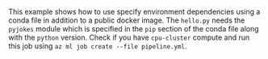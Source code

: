 This example shows how to use specify environment dependencies using a conda file in addition to a public docker image. The `hello.py` needs the `pyjokes` module which is specified in the `pip` section of the conda file along with the `python` version.  Check if you have `cpu-cluster` compute and run this job using `az ml job create --file pipeline.yml`.
